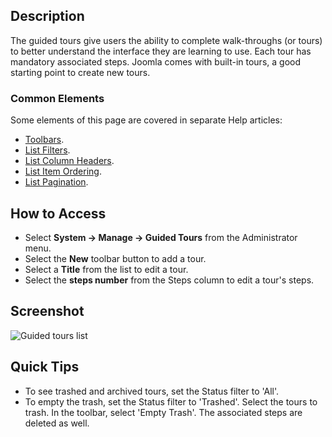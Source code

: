 <!-- Filename: Help4.x:Guided_Tours / Display title: Guided Tours -->

## Description

The guided tours give users the ability to complete walk-throughs (or tours) 
to better understand the interface they are learning to use. Each tour has 
mandatory associated steps. Joomla comes with built-in tours, a good starting 
point to create new tours.

### Common Elements

Some elements of this page are covered in separate 
Help articles:

* [Toolbars](jdocmanual?article=help/common-elements/toolbars).
* [List Filters](jdocmanual?article=help/common-elements/list-filters).
* [List Column Headers](jdocmanual?article=help/common-elements/list-column-headers).
* [List Item Ordering](jdocmanual?article=help/common-elements/list-ordering).
* [List Pagination](jdocmanual?article=help/common-elements/list-pagination).

## How to Access

- Select **System -> Manage -> Guided Tours** from the Administrator menu.
- Select the **New** toolbar button to add a tour.
- Select a **Title** from the list to edit a tour.
- Select the **steps number** from the Steps column to edit a tour's steps.

## Screenshot

![Guided tours list](../../../en/images/guided-tours/guided-tours-list.png)

## Quick Tips

- To see trashed and archived tours, set the Status filter to 'All'.
- To empty the trash, set the Status filter to 'Trashed'. Select the tours to trash. In the toolbar, select 'Empty Trash'. The associated steps are deleted as well.
